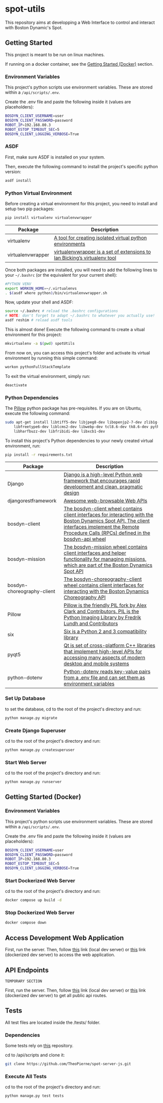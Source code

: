 # spot-utils

This repository aims at developping a Web Interface to control and interact with Boston Dynamic's Spot.

## Getting Started

This project is meant to be run on linux machines.

If running on a docker container, see the [Getting Started (Docker)](##getting-started-(docker)) section.

### Environment Variables

This project's python scripts use environment variables. These are stored within a ```/api/scripts/.env```.

Create the .env file and paste the following inside it (values are placeholders):

```bash
BOSDYN_CLIENT_USERNAME=user 
BOSDYN_CLIENT_PASSWORD=password
ROBOT_IP=192.168.80.3
ROBOT_ESTOP_TIMEOUT_SEC=5
BOSDYN_CLIENT_LOGGING_VERBOSE=True
```

### ASDF

First, make sure ASDF is installed on your system.

Then, execute the following command to install the project's specific python version:

```bash
asdf install
```

### Python Virtual Environment

Before creating a virtual environment for this project, you need to install and setup two pip packages:

```bash
pip install virtualenv virtualenvwrapper
```

|   Package             |   Description     |
|   ---                 |   ---             |
|   virtualenv          |   [A tool for creating isolated virtual python environments](https://pypi.org/project/virtualenv/)    |
|   virtualenvwrapper   |   [virtualenvwrapper is a set of extensions to Ian Bicking’s virtualenv tool](https://pypi.org/project/virtualenvwrapper/)    |

Once both packages are installed, you will need to add the following lines to your ```~/.bashrc``` (or the equivalent for your current shell):

```bash
#PYTHON VENV
export WORKON_HOME=~/.virtualenvs
. $(asdf where python)/bin/virtualenvwrapper.sh
```

Now, update your shell and ASDF:

```bash
source ~/.bashrc # reload the .bashrc configurations
# NOTE: don't forget to adapt ~/.bashrc to whatever you actually use!
asdf reshim # reload asdf tools
```

This is almost done! Execute the following command to create a vitual environment for this project:

```bash
mkvirtualenv -a $(pwd) spotUtils
```

From now on, you can access this project's folder and activate its virtual environment by running this simple command:

```bash
workon pythonFullStackTemplate
```

To exit the virtual environment, simply run: 
```bash
deactivate
```

### Python Dependencies

The [Pillow](https://pillow.readthedocs.io/en/stable/installation.html#building-on-macos) python package has pre-requisites. If you are on Ubuntu, execute the following command:

```bash
sudo apt-get install libtiff5-dev libjpeg8-dev libopenjp2-7-dev zlib1g-dev \
    libfreetype6-dev liblcms2-dev libwebp-dev tcl8.6-dev tk8.6-dev python3-tk \
    libharfbuzz-dev libfribidi-dev libxcb1-dev
```

To install this project's Python dependencies to your newly created virtual environment, run:

```bash
pip install -r requirements.txt
```

|   Package             |   Description     |
|   ---                 |   ---             |
|   Django              |   [Django is a high-level Python web framework that encourages rapid development and clean, pragmatic design](https://pypi.org/project/Django/)    |
|   djangorestframework |   [Awesome web-browsable Web APIs](https://pypi.org/project/djangorestframework/)    |
|   bosdyn-client       |   [The bosdyn-client wheel contains client interfaces for interacting with the Boston Dynamics Spot API. The client interfaces implement the Remote Procedure Calls (RPCs) defined in the bosdyn-api wheel](https://pypi.org/project/bosdyn-client/)    |
|   bosdyn-mission      |   [The bosdyn-mission wheel contains client interfaces and helper functionality for managing missions, which are part of the Boston Dynamics Spot API](https://pypi.org/project/bosdyn-mission/)    |
|   bosdyn-choreography-client  |   [The bosdyn-choreography-client wheel contains client interfaces for interacting with the Boston Dynamics Choreography API](https://pypi.org/project/bosdyn-choreography-client/)    |
|   Pillow  |   [Pillow is the friendly PIL fork by Alex Clark and Contributors. PIL is the Python Imaging Library by Fredrik Lundh and Contributors](https://pypi.org/project/Pillow/)    |
|   six  |   [Six is a Python 2 and 3 compatibility library](https://pypi.org/project/six/)    |
|   pyqt5  |   [Qt is set of cross-platform C++ libraries that implement high-level APIs for accessing many aspects of modern desktop and mobile systems](https://pypi.org/project/PyQt5/)    |
|   python-dotenv  |   [Python-dotenv reads key-value pairs from a .env file and can set them as environment variables](https://pypi.org/project/python-dotenv/)    |

### Set Up Database

to set the database, cd to the root of the project's directory and run:

```bash
python manage.py migrate
```

### Create Django Superuser

cd to the root of the project's directory and run:
```bash
python manage.py createsuperuser
```

### Start Web Server

cd to the root of the project's directory and run:
```bash
python manage.py runserver
```
## Getting Started (Docker)

### Environment Variables

This project's python scripts use environment variables. These are stored within a ```/api/scripts/.env```.

Create the .env file and paste the following inside it (values are placeholders):

```bash
BOSDYN_CLIENT_USERNAME=user 
BOSDYN_CLIENT_PASSWORD=password
ROBOT_IP=192.168.80.3
ROBOT_ESTOP_TIMEOUT_SEC=5
BOSDYN_CLIENT_LOGGING_VERBOSE=True
```

### Start Dockerized Web Server

cd to the root of the project's directory and run:
```bash
docker compose up build -d
```

### Stop Dockerized Web Server

```bash
docker compose down
```

## Access Development Web Application

First, run the server. Then, follow [this](http://127.0.0.1:8000) link (local dev server) or [this](http://127.0.0.1:80) link (dockerized dev server) to access the web application.

## API Endpoints

```TEMPORARY SECTION```

First, run the server. Then, follow [this](http://127.0.0.1:8000/api/) link (local dev server) or [this](http://127.0.0.1:80/api) link (dockerized dev server) to get all public api routes.

## Tests

All test files are located inside the /tests/ folder.

### Dependencies

Some tests rely on [this](https://github.com/TheoPierne/spot-server-js) repository.

cd to /api/scripts and clone it:
```bash
git clone https://github.com/TheoPierne/spot-server-js.git
```

### Execute All Tests

cd to the root of the project's directory and run:
```bash
python manage.py test tests
```

